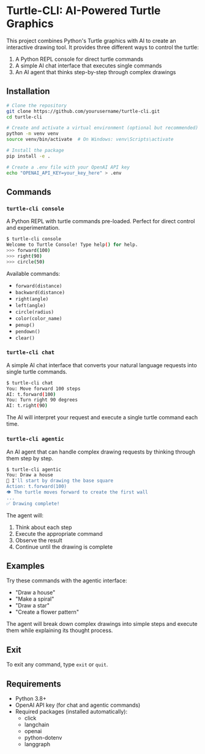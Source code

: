 # Turtle-CLI: AI-Powered Turtle Graphics

This project combines Python's Turtle graphics with AI to create an interactive drawing tool. It provides three different ways to control the turtle:

1. A Python REPL console for direct turtle commands
2. A simple AI chat interface that executes single commands
3. An AI agent that thinks step-by-step through complex drawings

## Installation

```bash
# Clone the repository
git clone https://github.com/yourusername/turtle-cli.git
cd turtle-cli

# Create and activate a virtual environment (optional but recommended)
python -m venv venv
source venv/bin/activate  # On Windows: venv\Scripts\activate

# Install the package
pip install -e .

# Create a .env file with your OpenAI API key
echo "OPENAI_API_KEY=your_key_here" > .env
```

## Commands

### `turtle-cli console`

A Python REPL with turtle commands pre-loaded. Perfect for direct control and experimentation.

```bash
$ turtle-cli console
Welcome to Turtle Console! Type help() for help.
>>> forward(100)
>>> right(90)
>>> circle(50)
```

Available commands:
- `forward(distance)`
- `backward(distance)`
- `right(angle)`
- `left(angle)`
- `circle(radius)`
- `color(color_name)`
- `penup()`
- `pendown()`
- `clear()`

### `turtle-cli chat`

A simple AI chat interface that converts your natural language requests into single turtle commands.

```bash
$ turtle-cli chat
You: Move forward 100 steps
AI: t.forward(100)
You: Turn right 90 degrees
AI: t.right(90)
```

The AI will interpret your request and execute a single turtle command each time.

### `turtle-cli agentic`

An AI agent that can handle complex drawing requests by thinking through them step by step.

```bash
$ turtle-cli agentic
You: Draw a house
💭 I'll start by drawing the base square
Action: t.forward(100)
👁️ The turtle moves forward to create the first wall
...
✅ Drawing complete!
```

The agent will:
1. Think about each step
2. Execute the appropriate command
3. Observe the result
4. Continue until the drawing is complete

## Examples

Try these commands with the agentic interface:
- "Draw a house"
- "Make a spiral"
- "Draw a star"
- "Create a flower pattern"

The agent will break down complex drawings into simple steps and execute them while explaining its thought process.

## Exit

To exit any command, type `exit` or `quit`.

## Requirements

- Python 3.8+
- OpenAI API key (for chat and agentic commands)
- Required packages (installed automatically):
  - click
  - langchain
  - openai
  - python-dotenv
  - langgraph
